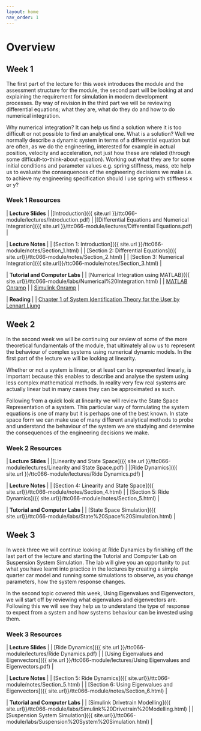 ```yaml
---
layout: home
nav_order: 1
---
```


# Overview

## Week 1

The first part of the lecture for this week introduces the module and the assessment structure for the module, the second part will be looking at and explaining the requirement for simulation in modern development processes.  By way of revision in the third part we will be reviewing differential equations; what they are, what do they do and how to do numerical integration.

Why numerical integration?  It can help us find a solution where it is too difficult or not possible to find an analytical one. What is a solution? Well we normally describe a dynamic system in terms of a differential equation but are often, as we do the engineering, interested for example in actual position, velocity and acceleration, not just how these are related (through some difficult-to-think-about equation).  Working out what they are for some initial conditions and parameter values e.g. spring stiffness, mass, etc help us to evaluate the consequences of the engineering decisions we make i.e. to achieve my engineering specification should I use spring with stiffness x or y?

### Week 1 Resources

| **Lecture Slides**  |
|[Introduction]({{ site.url }}/ttc066-module/lectures/Introduction.pdf) |
|[Differential Equations and Numerical Integration]({{ site.url }}/ttc066-module/lectures/Differential Equations.pdf) |

| **Lecture Notes** |
| [Section 1: Introduction]({{ site.url }}/ttc066-module/notes/Section_1.html) |
| [Section 2: Differential Equations]({{ site.url}}/ttc066-module/notes/Section_2.html) |
| [Section 3: Numerical Integration]({{ site.url}}/ttc066-module/notes/Section_3.html) |

| **Tutorial and Computer Labs** |
| [Numerical Integration using MATLAB]({{ site.url}}/ttc066-module/labs/Numerical%20Integration.html) |
| [MATLAB Onramp](https://uk.mathworks.com/learn/tutorials/matlab-onramp.html) |
| [Simulink Onramp](https://uk.mathworks.com/learn/tutorials/simulink-onramp.html) |

| **Reading** |
| [Chapter 1 of System Identification Theory for the User by Lennart Ljung](https://lboro-test-vufind.koha-ptfs.co.uk/Record/454427)

## Week 2

In the second week we will be continuing our review of some of the more theoretical fundamentals of the module, that ultimately allow us to represent the behaviour of complex systems using numerical dynamic models.  In the first part of the lecture we will be looking at linearity.  

Whether or not a system is linear, or at least can be represented linearly, is important because this enables to describe and analyse the system using less complex mathematical methods.  In reality very few real systems are actually linear but in many cases they can be approximated as such.

Following from a quick look at linearity we will review the State Space Representation of a system.  This particular way of formulating the system equations is one of many but it is perhaps one of the best known.  In state space form we can make use of many different analytical methods to probe and understand the behaviour of the system we are studying and determine the consequences of the engineering decisions we make.

### Week 2 Resources

| **Lecture Slides**  |
|[Linearity and State Space]({{ site.url }}/ttc066-module/lectures/Linearity and State Space.pdf) |
|[Ride Dynamics]({{ site.url }}/ttc066-module/lectures/Ride Dynamics.pdf) |

| **Lecture Notes** |
| [Section 4: Linearity and State Space]({{ site.url}}/ttc066-module/notes/Section_4.html) |
| [Section 5: Ride Dynamics]({{ site.url}}/ttc066-module/notes/Section_5.html) |

| **Tutorial and Computer Labs** |
| [State Space Simulation]({{ site.url}}/ttc066-module/labs/State%20Space%20Simulation.html) |

## Week 3

In week three we will continue looking at Ride Dynamics by finishing off the last part of the lecture and starting the Tutorial and Computer Lab on Suspension System Simulation.  The lab will give you an opportunity to put what you have learnt into practice in the lectures by creating a simple quarter car model and running some simulations to observe, as you change parameters, how the system response changes.

In the second topic covered this week, Using Eigenvalues and Eigenvectors, we will start off by reviewing what eigenvalues and eigenvectors are.  Following this we will see they help us to understand the type of response to expect from a system and how systems behaviour can be invested using them.

### Week 3 Resources

| **Lecture Slides**  |
| [Ride Dynamics]({{ site.url }}/ttc066-module/lectures/Ride Dynamics.pdf) |
| [Using Eigenvalues and Eigenvectors]({{ site.url }}/ttc066-module/lectures/Using Eigenvalues and Eigenvectors.pdf) |

| **Lecture Notes** |
| [Section 5: Ride Dynamics]({{ site.url}}/ttc066-module/notes/Section_5.html) |
| [Section 6: Using Eigenvalues and Eigenvectors]({{ site.url}}/ttc066-module/notes/Section_6.html) |

| **Tutorial and Computer Labs** |
| [Simulink Drivetrain Modelling]({{ site.url}}/ttc066-module/labs/Simulink%20Drivetrain%20Modelling.html) |
| [Suspension System Simulation]({{ site.url}}/ttc066-module/labs/Suspension%20System%20Simulation.html) |

<!-- ## Week 4

### Week 4 Resources

| **Lecture Slides**  |
|[Ride Dynamics]({{ site.url }}/ttc066-module/lectures/Linearity and State Space.pdf) |

| **Lecture Notes** |
| [Section 4: Linearity and State Space]({{ site.url}}/ttc066-module/notes/Section_3.html) |

| **Tutorial** |
| [Numerical Integration]({{ site.url}}/ttc066-module/labs/Integration%20Lab.html) |

| **Computer Lab** |
| [Simulink Onramp](https://uk.mathworks.com/learn/tutorials/simulink-onramp.html) |

## Week 5

### Week 5 Resources

| **Lecture Slides**  |
|[Linearity and State Space]({{ site.url }}/ttc066-module/lectures/Linearity and State Space.pdf) |

| **Lecture Notes** |
| [Section 4: Linearity and State Space]({{ site.url}}/ttc066-module/notes/Section_3.html) |

| **Tutorial** |
| [Numerical Integration]({{ site.url}}/ttc066-module/labs/Integration%20Lab.html) |

| **Computer Lab** |
| [Simulink Onramp](https://uk.mathworks.com/learn/tutorials/simulink-onramp.html) |

## Week 6

### Week 6 Resources

| **Lecture Slides**  |
|[Linearity and State Space]({{ site.url }}/ttc066-module/lectures/Linearity and State Space.pdf) |

| **Lecture Notes** |
| [Section 4: Linearity and State Space]({{ site.url}}/ttc066-module/notes/Section_3.html) |

| **Tutorial** |
| [Numerical Integration]({{ site.url}}/ttc066-module/labs/Integration%20Lab.html) |

| **Computer Lab** |
| [Simulink Onramp](https://uk.mathworks.com/learn/tutorials/simulink-onramp.html) |

## Week 7

### Week 7 Resources

| **Lecture Slides**  |
|[Linearity and State Space]({{ site.url }}/ttc066-module/lectures/Linearity and State Space.pdf) |

| **Lecture Notes** |
| [Section 4: Linearity and State Space]({{ site.url}}/ttc066-module/notes/Section_3.html) |

| **Tutorial** |
| [Numerical Integration]({{ site.url}}/ttc066-module/labs/Integration%20Lab.html) |

| **Computer Lab** |
| [Simulink Onramp](https://uk.mathworks.com/learn/tutorials/simulink-onramp.html) |

## Week 8

### Week 8 Resources

| **Lecture Slides**  |
|[Linearity and State Space]({{ site.url }}/ttc066-module/lectures/Linearity and State Space.pdf) |

| **Lecture Notes** |
| [Section 4: Linearity and State Space]({{ site.url}}/ttc066-module/notes/Section_3.html) |

| **Tutorial** |
| [Numerical Integration]({{ site.url}}/ttc066-module/labs/Integration%20Lab.html) |

| **Computer Lab** |
| [Simulink Onramp](https://uk.mathworks.com/learn/tutorials/simulink-onramp.html) |

## Week 9

### Week 9 Resources

| **Lecture Slides**  |
|[Linearity and State Space]({{ site.url }}/ttc066-module/lectures/Linearity and State Space.pdf) |

| **Lecture Notes** |
| [Section 4: Linearity and State Space]({{ site.url}}/ttc066-module/notes/Section_3.html) |

| **Tutorial** |
| [Numerical Integration]({{ site.url}}/ttc066-module/labs/Integration%20Lab.html) |

| **Computer Lab** |
| [Simulink Onramp](https://uk.mathworks.com/learn/tutorials/simulink-onramp.html) |

## Week 10

### Week 10 Resources

| **Lecture Slides**  |
|[Linearity and State Space]({{ site.url }}/ttc066-module/lectures/Linearity and State Space.pdf) |

| **Lecture Notes** |
| [Section 4: Linearity and State Space]({{ site.url}}/ttc066-module/notes/Section_3.html) |

| **Tutorial** |
| [Numerical Integration]({{ site.url}}/ttc066-module/labs/Integration%20Lab.html) |

| **Computer Lab** |
| [Simulink Onramp](https://uk.mathworks.com/learn/tutorials/simulink-onramp.html) |

## Week 11

### Week 11 Resources

| **Lecture Slides**  |
|[Linearity and State Space]({{ site.url }}/ttc066-module/lectures/Linearity and State Space.pdf) |

| **Lecture Notes** |
| [Section 4: Linearity and State Space]({{ site.url}}/ttc066-module/notes/Section_3.html) |

| **Tutorial** |
| [Numerical Integration]({{ site.url}}/ttc066-module/labs/Integration%20Lab.html) |

| **Computer Lab** |
| [Simulink Onramp](https://uk.mathworks.com/learn/tutorials/simulink-onramp.html) |

## Week 12

### Week 12 Resources

| **Lecture Slides**  |
|[Linearity and State Space]({{ site.url }}/ttc066-module/lectures/Linearity and State Space.pdf) |

| **Lecture Notes** |
| [Section 4: Linearity and State Space]({{ site.url}}/ttc066-module/notes/Section_3.html) |

| **Tutorial** |
| [Numerical Integration]({{ site.url}}/ttc066-module/labs/Integration%20Lab.html) |

| **Computer Lab** |
| [Simulink Onramp](https://uk.mathworks.com/learn/tutorials/simulink-onramp.html) | -->
